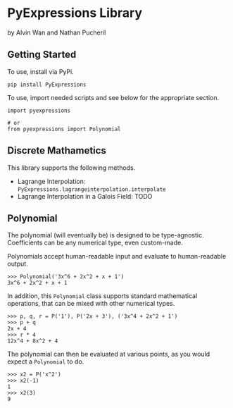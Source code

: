 # PyExpressions Library

by Alvin Wan and Nathan Pucheril

## Getting Started

To use, install via PyPi.

```
pip install PyExpressions
```

To use, import needed scripts and see below for the appropriate section.

```
import pyexpressions

# or
from pyexpressions import Polynomial
```

## Discrete Mathametics

This library supports the following methods.

- Lagrange Interpolation: `PyExpressions.lagrangeinterpolation.interpolate`
- Lagrange Interpolation in a Galois Field: TODO

## Polynomial

The polynomial (will eventually be) is designed to be type-agnostic.
Coefficients can be any numerical type, even custom-made.

Polynomials accept human-readable input and evaluate to human-readable output.

```
>>> Polynomial('3x^6 + 2x^2 + x + 1')
3x^6 + 2x^2 + x + 1
```

In addition, this `Polynomial` class supports standard mathematical operations,
that can be mixed with other numerical types.

```
>>> p, q, r = P('1'), P('2x + 3'), ('3x^4 + 2x^2 + 1')
>>> p + q
2x + 4
>>> r * 4
12x^4 + 8x^2 + 4
```

The polynomial can then be evaluated at various points, as you would expect a
`Polynomial` to do.

```
>>> x2 = P('x^2')
>>> x2(-1)
1
>>> x2(3)
9
```
